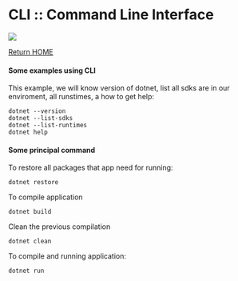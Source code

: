 # CLI :: Command Line Interface
![](https://img.shields.io/badge/Code-C_Sharp-informational?style=flat&logo=csharp&logoColor=white&color=007acc)

[Return HOME](README.md)

#### Some examples using CLI
This example, we will know version of dotnet, list all sdks are in our enviroment, all runstimes, a how to get help:

```
dotnet --version
dotnet --list-sdks
dotnet --list-runtimes
dotnet help
```

#### Some principal command 

To restore all packages that app need for running:
```
dotnet restore
```
To compile application
```
dotnet build
```
Clean the previous compilation
```
dotnet clean
```
To compile and running application:
```
dotnet run
```